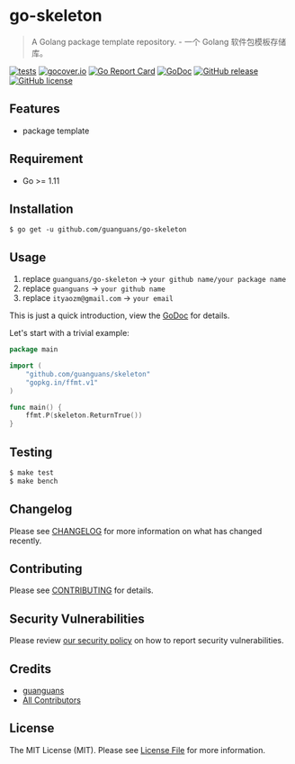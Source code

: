 # go-skeleton

> A Golang package template repository. - 一个 Golang 软件包模板存储库。

[![tests](https://github.com/guanguans/go-skeleton/workflows/tests/badge.svg)](https://github.com/guanguans/go-skeleton/actions)
[![gocover.io](https://gocover.io/_badge/github.com/guanguans/go-skeleton)](https://gocover.io/github.com/guanguans/go-skeleton)
[![Go Report Card](https://goreportcard.com/badge/github.com/guanguans/go-skeleton)](https://goreportcard.com/report/github.com/guanguans/go-skeleton)
[![GoDoc](https://godoc.org/github.com/guanguans/go-skeleton?status.svg)](https://godoc.org/github.com/guanguans/go-skeleton)
[![GitHub release](https://img.shields.io/github/tag/guanguans/go-skeleton.svg)](https://github.com/guanguans/go-skeleton/releases)
[![GitHub license](https://img.shields.io/github/license/guanguans/go-skeleton.svg)](https://github.com/guanguans/go-skeleton/blob/master/LICENSE)

## Features

* package template

## Requirement

* Go >= 1.11

## Installation

``` shell script
$ go get -u github.com/guanguans/go-skeleton
```

## Usage

1. replace `guanguans/go-skeleton` -> `your github name/your package name`
2. replace `guanguans` -> `your github name`
2. replace `ityaozm@gmail.com` -> `your email`

This is just a quick introduction, view the [GoDoc](https://godoc.org/github.com/guanguans/go-skeleton) for details.

Let's start with a trivial example:

``` go
package main

import (
	"github.com/guanguans/skeleton"
	"gopkg.in/ffmt.v1"
)

func main() {
	ffmt.P(skeleton.ReturnTrue())
}
```

## Testing

``` bash
$ make test
$ make bench
```

## Changelog

Please see [CHANGELOG](CHANGELOG.md) for more information on what has changed recently.

## Contributing

Please see [CONTRIBUTING](.github/CONTRIBUTING.md) for details.

## Security Vulnerabilities

Please review [our security policy](../../security/policy) on how to report security vulnerabilities.

## Credits

* [guanguans](https://github.com/guanguans)
* [All Contributors](../../contributors)

## License

The MIT License (MIT). Please see [License File](LICENSE) for more information.
